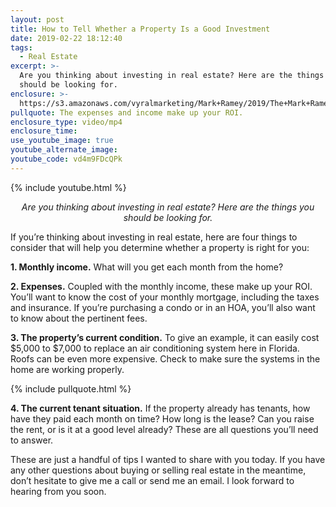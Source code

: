 ```yaml
---
layout: post
title: How to Tell Whether a Property Is a Good Investment
date: 2019-02-22 18:12:40
tags:
  - Real Estate
excerpt: >-
  Are you thinking about investing in real estate? Here are the things you
  should be looking for.
enclosure: >-
  https://s3.amazonaws.com/vyralmarketing/Mark+Ramey/2019/The+Mark+Ramey+Group-+%5B8-24%5D+_+Investing+in+Real+Estate.mp4
pullquote: The expenses and income make up your ROI.
enclosure_type: video/mp4
enclosure_time:
use_youtube_image: true
youtube_alternate_image:
youtube_code: vd4m9FDcQPk
---
```


{% include youtube.html %}

<p style="text-align: center;"><em>Are you thinking about investing in real estate? Here are the things you should be looking for.</em></p>

If you’re thinking about investing in real estate, here are four things to consider that will help you determine whether a property is right for you:

**1. Monthly income.** What will you get each month from the home?

**2. Expenses.** Coupled with the monthly income, these make up your ROI. You’ll want to know the cost of your monthly mortgage, including the taxes and insurance. If you’re purchasing a condo or in an HOA, you’ll also want to know about the pertinent fees.

**3. The property’s current condition.** To give an example, it can easily cost $5,000 to $7,000 to replace an air conditioning system here in Florida. Roofs can be even more expensive. Check to make sure the systems in the home are working properly.

{% include pullquote.html %}

**4. The current tenant situation.** If the property already has tenants, how have they paid each month on time? How long is the lease? Can you raise the rent, or is it at a good level already? These are all questions you’ll need to answer.

These are just a handful of tips I wanted to share with you today. If you have any other questions about buying or selling real estate in the meantime, don’t hesitate to give me a call or send me an email. I look forward to hearing from you soon.